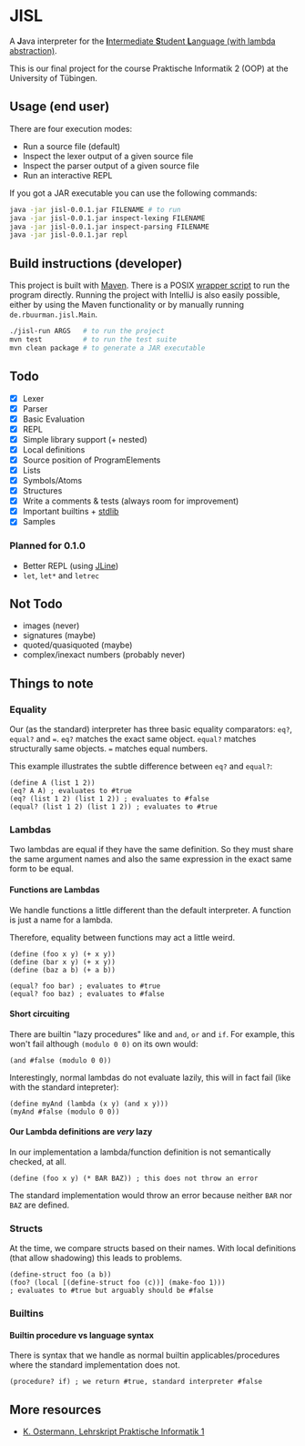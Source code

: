 # JISL
A **J**ava interpreter for the [**I**ntermediate **S**tudent **L**anguage (with lambda abstraction)](https://docs.racket-lang.org/htdp-langs/intermediate-lam.html).

This is our final project for the course Praktische Informatik 2 (OOP)
at the University of Tübingen.

## Usage (end user)
There are four execution modes:
- Run a source file (default)
- Inspect the lexer output of a given source file
- Inspect the parser output of a given source file
- Run an interactive REPL

If you got a JAR executable you can use the following commands:
```sh
java -jar jisl-0.0.1.jar FILENAME # to run
java -jar jisl-0.0.1.jar inspect-lexing FILENAME
java -jar jisl-0.0.1.jar inspect-parsing FILENAME
java -jar jisl-0.0.1.jar repl
```

## Build instructions (developer)
This project is built with [Maven](https://maven.apache.org/).
There is a POSIX [wrapper script](./jisl-run.sh) to run the program directly.
Running the project with IntelliJ is also easily possible,
either by using the Maven functionality or by manually running `de.rbuurman.jisl.Main`.
```sh
./jisl-run ARGS   # to run the project
mvn test          # to run the test suite
mvn clean package # to generate a JAR executable
```

## Todo
- [x] Lexer
- [x] Parser
- [x] Basic Evaluation
- [x] REPL
- [x] Simple library support (+ nested)
- [x] Local definitions
- [x] Source position of ProgramElements
- [x] Lists
- [x] Symbols/Atoms
- [x] Structures
- [x] Write a comments & tests (always room for improvement)
- [x] Important builtins + [stdlib](./stdlib.rkt)
- [x] Samples

### Planned for 0.1.0
- Better REPL (using [JLine](https://github.com/jline/jline3))
- `let`, `let*` and `letrec`

## Not Todo
- images (never)
- signatures (maybe)
- quoted/quasiquoted (maybe)
- complex/inexact numbers (probably never)

## Things to note

### Equality
Our (as the standard) interpreter has three basic equality comparators:
`eq?`, `equal?` and `=`.
`eq?` matches the exact same object.
`equal?` matches structurally same objects.
`=` matches equal numbers.

This example illustrates the subtle difference between `eq?` and `equal?`:
```racket
(define A (list 1 2))
(eq? A A) ; evaluates to #true
(eq? (list 1 2) (list 1 2)) ; evaluates to #false
(equal? (list 1 2) (list 1 2)) ; evaluates to #true
```

### Lambdas
Two lambdas are equal if they have the same definition.
So they must share the same argument names and also the same expression in the exact same form to be equal.

#### Functions are Lambdas
We handle functions a little different than the default interpreter.
A function is just a name for a lambda.

Therefore, equality between functions may act a little weird.
```racket
(define (foo x y) (+ x y))
(define (bar x y) (+ x y))
(define (baz a b) (+ a b))

(equal? foo bar) ; evaluates to #true
(equal? foo baz) ; evaluates to #false
```

#### Short circuiting
There are builtin "lazy procedures" like and `and`, `or` and `if`.
For example, this won't fail although `(modulo 0 0)` on its own would:
```racket
(and #false (modulo 0 0))
```
Interestingly, normal lambdas do not evaluate lazily, this will in fact fail (like with the standard intepreter):
```racket
(define myAnd (lambda (x y) (and x y)))
(myAnd #false (modulo 0 0))
```

#### Our Lambda definitions are _very_ lazy
In our implementation a lambda/function definition is not semantically checked, at all.
```racket
(define (foo x y) (* BAR BAZ)) ; this does not throw an error
```
The standard implementation would throw an error because neither `BAR` nor `BAZ` are defined.

### Structs
At the time, we compare structs based on their names.
With local definitions (that allow shadowing) this leads to problems.
```racket
(define-struct foo (a b))
(foo? (local [(define-struct foo (c))] (make-foo 1)))
; evaluates to #true but arguably should be #false
```

### Builtins

#### Builtin procedure vs language syntax
There is syntax that we handle as normal builtin applicables/procedures
where the standard implementation does not.
```racket
(procedure? if) ; we return #true, standard interpreter #false
```

## More resources
- [K. Ostermann, Lehrskript Praktische Informatik 1](https://ps-tuebingen.github.io/informatik-1-skript/)
